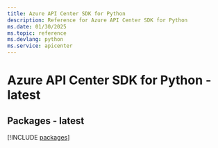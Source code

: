 ```yaml
---
title: Azure API Center SDK for Python
description: Reference for Azure API Center SDK for Python
ms.date: 01/30/2025
ms.topic: reference
ms.devlang: python
ms.service: apicenter
---
```

# Azure API Center SDK for Python - latest
## Packages - latest
[!INCLUDE [packages](api-center-index.md)]